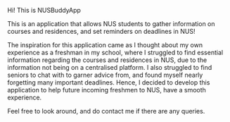 Hi! This is NUSBuddyApp

This is an application that allows NUS students to gather information on courses and residences, and set reminders on deadlines in NUS! 

The inspiration for this application came as I thought about my own experience as a freshman in my school, where I struggled to find essential information regarding the courses and residences in NUS, due to the information not being on a centralised platform. I also struggled to find seniors to chat with to garner advice from, and found myself nearly forgetting many important deadlines. Hence, I decided to develop this application to help future incoming freshmen to NUS, have a smooth experience.

Feel free to look around, and do contact me if there are any queries.
